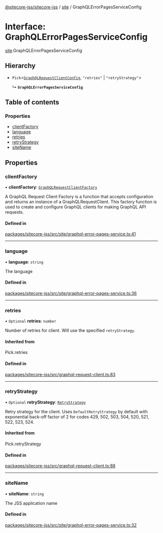 [@sitecore-jss/sitecore-jss](../README.md) / [site](../modules/site.md) / GraphQLErrorPagesServiceConfig

# Interface: GraphQLErrorPagesServiceConfig

[site](../modules/site.md).GraphQLErrorPagesServiceConfig

## Hierarchy

- `Pick`\<[`GraphQLRequestClientConfig`](../modules/index.md#graphqlrequestclientconfig), ``"retries"`` \| ``"retryStrategy"``\>

  ↳ **`GraphQLErrorPagesServiceConfig`**

## Table of contents

### Properties

- [clientFactory](site.GraphQLErrorPagesServiceConfig.md#clientfactory)
- [language](site.GraphQLErrorPagesServiceConfig.md#language)
- [retries](site.GraphQLErrorPagesServiceConfig.md#retries)
- [retryStrategy](site.GraphQLErrorPagesServiceConfig.md#retrystrategy)
- [siteName](site.GraphQLErrorPagesServiceConfig.md#sitename)

## Properties

### clientFactory

• **clientFactory**: [`GraphQLRequestClientFactory`](../modules/index.md#graphqlrequestclientfactory)

A GraphQL Request Client Factory is a function that accepts configuration and returns an instance of a GraphQLRequestClient.
This factory function is used to create and configure GraphQL clients for making GraphQL API requests.

#### Defined in

[packages/sitecore-jss/src/site/graphql-error-pages-service.ts:41](https://github.com/Sitecore/jss/blob/a284fcfa3/packages/sitecore-jss/src/site/graphql-error-pages-service.ts#L41)

___

### language

• **language**: `string`

The language

#### Defined in

[packages/sitecore-jss/src/site/graphql-error-pages-service.ts:36](https://github.com/Sitecore/jss/blob/a284fcfa3/packages/sitecore-jss/src/site/graphql-error-pages-service.ts#L36)

___

### retries

• `Optional` **retries**: `number`

Number of retries for client. Will use the specified `retryStrategy`.

#### Inherited from

Pick.retries

#### Defined in

[packages/sitecore-jss/src/graphql-request-client.ts:83](https://github.com/Sitecore/jss/blob/a284fcfa3/packages/sitecore-jss/src/graphql-request-client.ts#L83)

___

### retryStrategy

• `Optional` **retryStrategy**: [`RetryStrategy`](index.RetryStrategy.md)

Retry strategy for the client. Uses `DefaultRetryStrategy` by default with exponential
back-off factor of 2 for codes 429, 502, 503, 504, 520, 521, 522, 523, 524.

#### Inherited from

Pick.retryStrategy

#### Defined in

[packages/sitecore-jss/src/graphql-request-client.ts:88](https://github.com/Sitecore/jss/blob/a284fcfa3/packages/sitecore-jss/src/graphql-request-client.ts#L88)

___

### siteName

• **siteName**: `string`

The JSS application name

#### Defined in

[packages/sitecore-jss/src/site/graphql-error-pages-service.ts:32](https://github.com/Sitecore/jss/blob/a284fcfa3/packages/sitecore-jss/src/site/graphql-error-pages-service.ts#L32)
